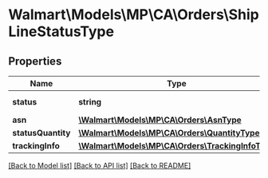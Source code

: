 # Walmart\Models\MP\CA\Orders\ShipLineStatusType

## Properties

Name | Type | Description | Notes
------------ | ------------- | ------------- | -------------
**status** | **string** | Use 'Shipped' |
**asn** | [**\Walmart\Models\MP\CA\Orders\AsnType**](AsnType.md) |  | [optional]
**statusQuantity** | [**\Walmart\Models\MP\CA\Orders\QuantityType**](QuantityType.md) |  |
**trackingInfo** | [**\Walmart\Models\MP\CA\Orders\TrackingInfoType**](TrackingInfoType.md) |  |


[[Back to Model list]](./) [[Back to API list]](../../../../../README.md#supported-apis) [[Back to README]](../../../../../README.md)
